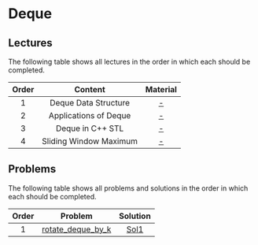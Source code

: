 # Deque

## Lectures

The following table shows all lectures in the order in which each should be completed.

| Order | Content | Material |
|:---:|:---:|:---:|
| 1 | Deque Data Structure | [-]() |
| 2 | Applications of Deque | [-]() |
| 3 | Deque in C++ STL | [-]() |
| 4 | Sliding Window Maximum | [-]() |

## Problems

The following table shows all problems and solutions in the order in which each should be completed.

| Order | Problem | Solution |
|:---:|:---:|:---:|
| 1 | [rotate_deque_by_k]() | [Sol1]() |